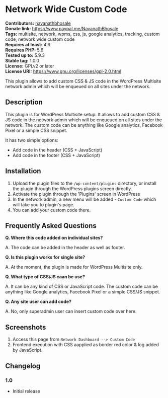 # Network Wide Custom Code #
**Contributors:** [navanathbhosale](https://profiles.wordpress.org/navanathbhosale/)  
**Donate link:** https://www.paypal.me/NavanathBhosale  
**Tags:** multisite, network, wpms, css, js, google analytics, tracking, custom code, network wide custom code  
**Requires at least:** 4.6  
**Requires PHP:** 5.6  
**Tested up to:** 5.9.3  
**Stable tag:** 1.0.0  
**License:** GPLv2 or later  
**License URI:** https://www.gnu.org/licenses/gpl-2.0.html  

This plugin allows to add custom CSS & JS code in the WordPress Multisite network admin which will be enqueued on all sites under the network.

## Description ##

This plugin is for WordPress Multisite setup. It allows to add custom CSS & JS code in the network admin which will be enqueued on all sites under the network. The custom code can be anything like Google analytics, Facebook Pixel or a simple CSS snippet.

It has two simple options:

* Add code in the header (CSS + JavaScript)
* Add code in the footer (CSS + JavaScript)

## Installation ##

1. Upload the plugin files to the `/wp-content/plugins` directory, or install the plugin through the WordPress plugins screen directly.
2. Activate the plugin through the 'Plugins' screen in WordPress
3. In the network admin, a new menu will be added - `Custom Code` which will take you to plugin's page.
4. You can add your custom code there.

## Frequently Asked Questions ##

**Q. Where this code added on individual sites?**

A. The code can be added in the header as well as footer.

**Q. Is this plugin works for single site?**

A. At the moment, the plugin is made for WordPress Multisite only.

**Q. What type of CSS/JS caan be use?**

A. It can be any kind of CSS or JavaScript code. The custom code can be anything like Google analytics, Facebook Pixel or a simple CSS/JS snippet.

**Q. Any site user can add code?**

A. No, only superadmin user can insert custom code over here.

## Screenshots ##
1. Access this page from `Network Dashboard --> Custom Code`
2. Frontend execution with CSS aapplied as border red color & log added by JavaScript.

## Changelog ##

### 1.0 ###
* Initial release
